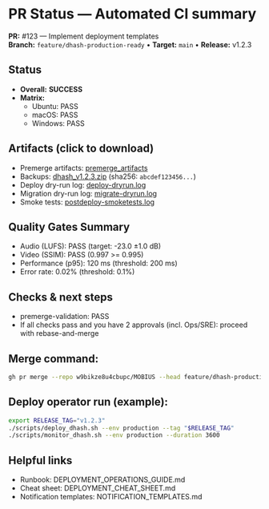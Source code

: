 # PR Status — Automated CI summary

**PR:** #123 — Implement deployment templates  
**Branch:** `feature/dhash-production-ready`  •  **Target:** `main`  •  **Release:** v1.2.3

## Status
- **Overall:** **SUCCESS**
- **Matrix:**
  - Ubuntu: PASS
  - macOS: PASS
  - Windows: PASS

## Artifacts (click to download)
- Premerge artifacts: [premerge_artifacts](https://ci.example/artifacts/premerge_artifacts_123)
- Backups: [dhash_v1.2.3.zip](https://ci.example/artifacts/backups/dhash_v1.2.3.zip)  (sha256: `abcdef123456...`)
- Deploy dry-run log: [deploy-dryrun.log](https://ci.example/artifacts/deploy-dryrun.log)
- Migration dry-run log: [migrate-dryrun.log](https://ci.example/artifacts/migrate-dryrun.log)
- Smoke tests: [postdeploy-smoketests.log](https://ci.example/artifacts/postdeploy-smoketests.log)

## Quality Gates Summary
- Audio (LUFS): PASS (target: -23.0 ±1.0 dB)
- Video (SSIM): PASS (0.997 >= 0.995)
- Performance (p95): 120 ms (threshold: 200 ms)
- Error rate: 0.02% (threshold: 0.1%)

## Checks & next steps
- premerge-validation: PASS
- If all checks pass and you have 2 approvals (incl. Ops/SRE): proceed with rebase-and-merge

## Merge command:
```bash
gh pr merge --repo w9bikze8u4cbupc/MOBIUS --head feature/dhash-production-ready --merge-method rebase --delete-branch
```

## Deploy operator run (example):
```bash
export RELEASE_TAG="v1.2.3"
./scripts/deploy_dhash.sh --env production --tag "$RELEASE_TAG"
./scripts/monitor_dhash.sh --env production --duration 3600
```

## Helpful links
- Runbook: DEPLOYMENT_OPERATIONS_GUIDE.md
- Cheat sheet: DEPLOYMENT_CHEAT_SHEET.md
- Notification templates: NOTIFICATION_TEMPLATES.md